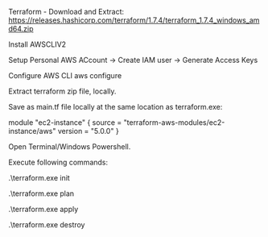 Terraform - Download and Extract: https://releases.hashicorp.com/terraform/1.7.4/terraform_1.7.4_windows_amd64.zip

Install AWSCLIV2

Setup Personal AWS ACcount -> Create IAM user -> Generate Access Keys

Configure AWS CLI
  aws configure

Extract terraform zip file, locally.

Save as main.tf file locally at the same location as terraform.exe:

module "ec2-instance" {
  source  = "terraform-aws-modules/ec2-instance/aws"
  version = "5.0.0"
}

Open Terminal/Windows Powershell.

Execute following commands:

.\terraform.exe init

.\terraform.exe plan

.\terraform.exe apply

.\terraform.exe destroy
